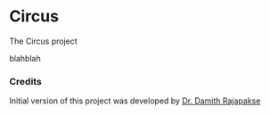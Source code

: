 # Circus

The Circus project

blahblah

### Credits

Initial version of this project was developed by [Dr. Damith Rajapakse](https://github.com/damithc)
